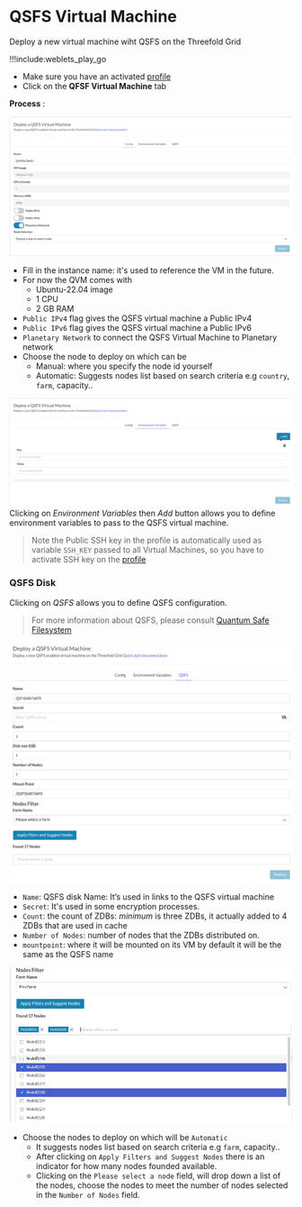 # QSFS Virtual Machine

Deploy a new virtual machine wiht QSFS on the Threefold Grid

!!!include:weblets_play_go
- Make sure you have an activated [profile](weblets_profile_manager) 
- Click on the **QFSF Virtual Machine** tab

__Process__ : 

![](img/qvm1.png)

- Fill in the instance name: it's used to reference the VM in the future.
- For now the QVM comes with 
  -  Ubuntu-22.04 image
  -  1 CPU 
  -  2 GB RAM
- `Public IPv4` flag gives the QSFS virtual machine a Public IPv4
- `Public IPv6` flag gives the QSFS virtual machine a Public IPv6
- `Planetary Network` to connect the QSFS Virtual Machine to Planetary network
- Choose the node to deploy on which can be
   - Manual: where you specify the node id yourself
   - Automatic: Suggests nodes list based on search criteria e.g `country`, `farm`, capacity..

![](img/qvm2.png)
Clicking on _Environment Variables_ then _Add_ button allows you to define environment variables to pass to the QSFS virtual machine. 
> Note the Public SSH key in the profile is automatically used as variable `SSH_KEY` passed to all Virtual Machines, so you have to activate SSH key on the [profile](weblets_profile_manager) 

### QSFS Disk
Clicking on _QSFS_ allows you to define QSFS configuration.
> For more information about QSFS, please consult [Quantum Safe Filesystem](https://library.threefold.me/info/manual/#/technology/threefold__qsfs)

![](img/qvm_qsfs_config.png)

- `Name`: QSFS disk Name: It’s used in links to the QSFS virtual machine
- `Secret`: It's used in some encryption processes.
- `Count`: the count of ZDBs: _minimum_ is three ZDBs, it actually added to 4 ZDBs that are used in cache
- `Number of Nodes`: number of nodes that the ZDBs distributed on.
- `mountpoint`: where it will be mounted on its VM by default it will be the same as the QSFS name

![](img/qvm_nodes.png)
- Choose the nodes to deploy on which will be `Automatic` 
   - It suggests nodes list based on search criteria e.g `farm`, capacity..
   - After clicking on `Apply Filters and Suggest Nodes` there is an indicator for how many nodes founded available.
   - Clicking on the `Please select a node` field, will drop down a list of the nodes, choose the nodes to meet the number of nodes selected in the `Number of Nodes` field. 
